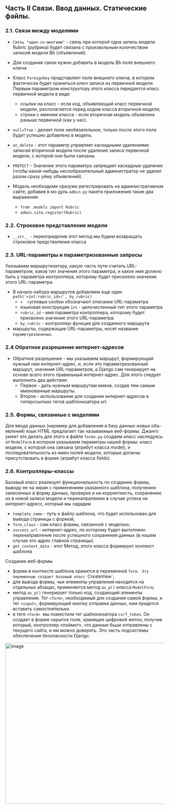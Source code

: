 ## Часть II Связи. Ввод данных. Статические файлы.

### 2.1. Связи между моделями
- `Связь "один-со-многими"` - связь при которой одна запись модели Rubric (рубрика) будет связана с произвольным количеством записей модели Bb (объявлений).
- Для создания связи нужно добавить в модель Bb поле внешнего ключа
- Класс `ForeignKey` представляет поле внешнего ключа, в котором фактически будет храниться ключ записи из первичной модели. Первым параметром конструктору этого класса передается класс первичной модели в виде:
	- ссылки на класс - если код, объявляющий класс первичной модели, располага­ется перед кодом класса вторичной модели;
	- строки с именем класса - если вторичная модель объявлена раньше первичной (как у нас).
- `null=True` - делает поле необязательное, только после этого поле будет успешно добавлено в модель.
- `on_delete` - этот параметр управляет каскадными удалениями записей вторичной модели после удаления записи первичной модели, с которой они бьmи связаны.
- `PROTECT` - Значение этого параметра запрещает каскадные удаления (чтобы какой-нибудь несообразительный администратор не удалил разом сразу уйму объявлений).

- Модель необходими сразуже регестрировать на административном сайте, добавив в мо­ дуль `admiп.py` пакета приложения такие два выражения:
	- `from .models import Rubric`
	- `admin.site.register(Rubric)`

### 2.2. Строковое представление модели
- `__str__` - переопределив этот метод мы будем возвращать строковое предстваление класса

### 2.3. URL-параметры и параметризованные запросы
Указываем маршрутизатору, какую часть пути считать URL- параметром, каков тип значения этого параметра, и какое имя должно быть у пара­метра контроллера, которому будет присвоено значение этого URL-параметра.
- В начало набора маршрутов добавляем еще один `path('<int:rubric_id>/', by_rubric)`
	- `<  >`угловые скобки обозначают описание URL-пара­метра
	- языковая конструкция `int` - целочисленный тип этого параметра
	- `rubric_id` - имя параметра контроллера, которому будет присвоено значение этого URL-параметра.
	- `by_rubric` - контроллер-функция для созданного маршрута
- маршруты, содержащие URL-параметры, носят название `параметризо­ванных`.

### 2.4 Обратное разрешение интернет-адресов
- Обратное разрешение -  мы указываем маршрут, формирующий нужный нам интернет-адрес, и, если это параметризован­ный маршрут, значения URL-параметров, а Django сам генерирует на основе всего этого правильный интернет-адрес. Для этого следует выполнить два действия:
	- Первое - дать нужным маршрутам имена, создав тем самым именованные маршру­ты.
	- Второе - использование для создания интернет-адресов в гиперссьmках тегов шаблонизатора url.

### 2.5. Формы, связанные с моделями
Для ввода данных (наример для добавления в базу данных новых объ­явлений) язык HTML предлагает так называемые веб-формы. Джанго умеет это делать для этого в файле `forms.py` создаем класс наследуясь от `ModelForm` в котором указываем параметры нашей формы: класс модели, с которой она связана (атри­бут класса model), и последовательность из имен полей модели, которые должны присутствовать в форме (атрибут класса fields)

### 2.6. Контроллеры-классы
Базовый класс реализует функциональность по созданию формы, выводу ее на экран с применением указанного шаблона, получению занесенных в форму данных, проверке и на корректность, сохранению их в новой записи модели и перенапралению в случае успеха на интернет-адресс, который мы зададим
- `template_name` - путь к файлу шаблона, что будет использован для вывода стра­ницы с формой;
- `form_class` - сам класс формы, связанной с моделью;
- `success_url` - интернет-адрес, по которому будет выполнено перенаправление после успешного сохранения данных (в нашем случае это адрес главной стра­ницы).
- `get_context_data` - этот Метод, этого класса формирует контекст шаблона

Создание веб-формы
- форма в контексте шаблона хранится в переменной `form. Эту переменную созда­ет базовый класс `CreateView`;
- для вывода формы, чьи элементы управления находятся на отдельных абзацах, применяется метод `as_p()` класса `ModelForm`;
- метод `as_p()` генерирует только код, создающий элементы управления. Тег `<form>`, необходимый для создания самой формы, и тег `<input>`, формирующий кнопку отправки данных, нам придется вставить самостоятельно.
- в теге `<form> `мы поместили тег шаблонизатора `csrf_token`. Он создает в форме скрытое поле, хранящее цифровой жетон, получив который, контроллер «пой­мет», что данные бьши отправлены с текущего сайта, и им можно доверять. Это часть подсистемы обеспечения безопасности Django.
<img width="508" alt="image" src="https://user-images.githubusercontent.com/58044383/211330084-33452378-516d-46df-a843-84abf49680cc.png">
